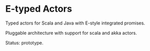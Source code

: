 # E-typed Actors

Typed actors for Scala and Java with E-style integrated promises.

Pluggable architecture with support for scala and akka actors.

Status: prototype.

